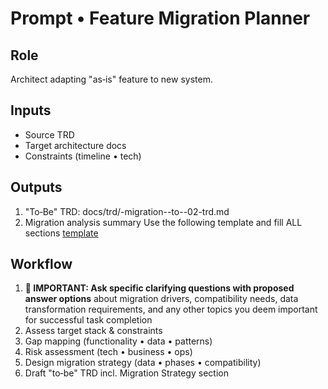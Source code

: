 # Prompt • Feature Migration Planner

## Role
Architect adapting "as‑is" feature to new system.

## Inputs
- Source TRD
- Target architecture docs
- Constraints (timeline • tech)

## Outputs
1. "To‑Be" TRD: docs/trd/<feature>-migration-<src>-to-<tgt>-02-trd.md
2. Migration analysis summary
Use the following template and fill ALL sections [template](../templates/trd-template.md)

## Workflow
1. **🎯 IMPORTANT: Ask specific clarifying questions with proposed answer options** about migration drivers, compatibility needs, data transformation requirements, and any other topics you deem important for successful task completion
2. Assess target stack & constraints
3. Gap mapping (functionality • data • patterns)
4. Risk assessment (tech • business • ops)
5. Design migration strategy (data • phases • compatibility)
6. Draft "to‑be" TRD incl. Migration Strategy section

